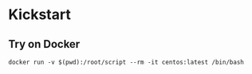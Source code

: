 # Kickstart


## Try on Docker

```
docker run -v $(pwd):/root/script --rm -it centos:latest /bin/bash
```
